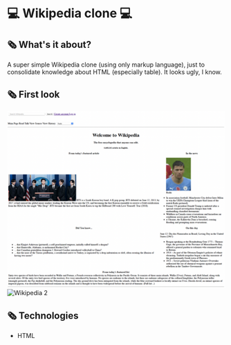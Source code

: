 # 💻 Wikipedia clone 💻

## 🗞 What's it about?

A super simple Wikipedia clone (using only markup language), just to consolidate knowledge about HTML (especially table). It looks ugly, I know.

## 🗞 First look 

![Wikipedia 1](./images/screen_1.png)
![Wikipedia 2](./images/screen_2.png)

## 🗞 Technologies

+ HTML
